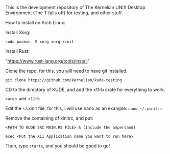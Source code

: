 This is the development repository of The Kernelian UNIX Desktop Environment (The T falls off) for testing, and other stuff.


How to install on Arch Linux:

Install Xorg:

`sudo pacman -S xorg xorg-xinit`

Install Rust:

"https://www.rust-lang.org/tools/install"

Clone the repo, for this, you will need to have git installed.

`git clone https://github.com/kernelian/kude-testing`

CD to the directory of KUDE, and add the x11rb crate for everything to work.

`cargo add x11rb`

Edit the ~/.xinit file, for this, i will use nano as an example:
`nano ~/.xinitrc`

Remove the containing of xinitrc, and put:

`<PATH TO KUDE SRC MAIN.RS FILE> & (Include the ampersand)`

`exec <Put the X11 Application name you want to run here>`

Then, type `startx`, and you should be good to go!
